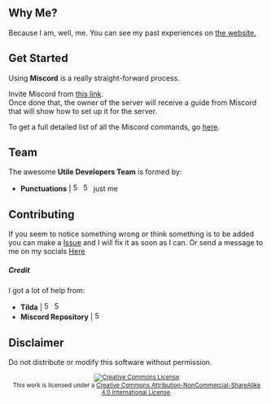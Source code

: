 
<br>

## Why Me?
Because I am, well, me. You can see my past experiences on [the website.](https://punctuation.cf/)

## Get Started
Using **Miscord** is a really straight-forward process.

Invite Miscord from [this link](https://utileForDiscord.github,io/miscord/invite).<br>
Once done that, the owner of the server will receive a guide from Miscord that will show how to set up it for the server.

To get a full detailed list of all the Miscord commands, go [here](https://miscord.utile.cf/).

## Team
The awesome **Utile Developers Team** is formed by:

- **Punctuations** | <a href="https://github.com/punctuations" rel="some text"><img href="example.com" src="https://ialex11.github.io/assets/github.svg" width="16" height="16" title="500px" alt="500px"></a> <a href="https://www.reddit.com/u/yetanothersemicolon" rel="some text"><img href="example.com" src="https://ialex11.github.io/assets/reddit.svg" width="16" height="16" title="500px" alt="500px"></a>
just me

## Contributing
If you seem to notice something wrong or think something is to be added you can make a [Issue](https://github.com/punctuations/juststop/issues) and I will fix it as soon as I can. Or send a message to me on my socials [Here]()

##### Credit
I got a lot of help from:
- **Tilda** | <a href="https://github.com/tilda" rel="some text"><img href="example.com" src="https://ialex11.github.io/assets/github.svg" width="16" height="16" title="500px" alt="500px"></a> <a href="https://www.reddit.com/u/RShotZz" rel="some text"><img href="example.com" src="https://ialex11.github.io/assets/reddit.svg" width="16" height="16" title="500px" alt="500px"></a>
- **Miscord Repository** | <a href="https://github.com/https://github.com/utilefordiscord/Miscord" rel="some text"><img href="example.com" src="https://ialex11.github.io/assets/github.svg" width="16" height="16" title="500px" alt="500px"></a>

## Disclaimer    

Do not distribute or modify this software without permission.

<div align="center"><sup><a rel="license" href="http://creativecommons.org/licenses/by-nc-sa/4.0/"><img alt="Creative Commons License" style="border-width:0" src="https://i.creativecommons.org/l/by-nc-sa/4.0/80x15.png" /></a><br />This work is licensed under a <a rel="license" href="http://creativecommons.org/licenses/by-nc-sa/4.0/">Creative Commons Attribution-NonCommercial-ShareAlike 4.0 International License</a>.</sup></div>
